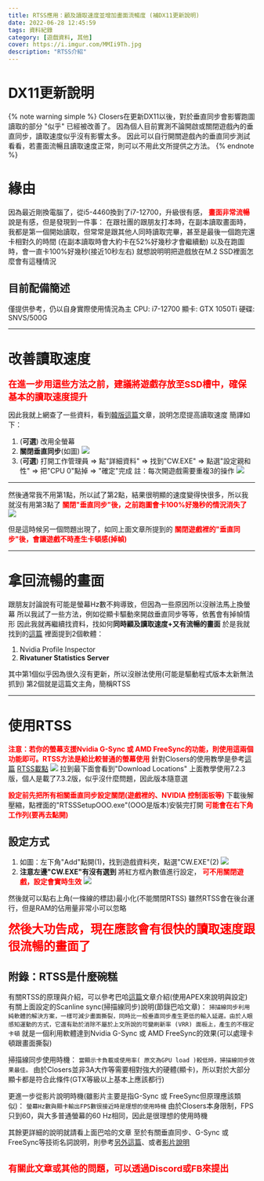 ```yaml
---
title: RTSS應用：顧及讀取速度並增加畫面流暢度 (補DX11更新說明)
date: 2022-06-28 12:45:59
tags: 資料紀錄
category: [遊戲資料, 其他]
cover: https://i.imgur.com/MMIi9Th.jpg
description: "RTSS介紹"
---
```


# DX11更新說明

{% note warning simple %}
Closers在更新DX11以後，對於垂直同步會影響跑圖讀取的部分 "似乎" 已經被改善了。
因為個人目前實測不論開啟或關閉遊戲內的垂直同步，讀取速度似乎沒有影響太多。
因此可以自行開關遊戲內的垂直同步測試看看，若畫面流暢且讀取速度正常，則可以不用此文所提供之方法。
{% endnote %}

# 緣由
因為最近剛換電腦了，從i5-4460換到了i7-12700，升級很有感， **<font color=#ff0000>畫面非常流暢</font>**
說是有感，但是發現到一件事：
在跟社團的跟朋友打本時，在副本讀取畫面時，
我都是第一個開始讀取，但常常是跟其他人同時讀取完畢，甚至是最後一個跑完還卡相對久的時間
(在副本讀取時會大約卡在52%好幾秒才會繼續動)
以及在跑圖時，會一直卡100%好幾秒(接近10秒左右)
就想說明明把遊戲放在M.2 SSD裡面怎麼會有這種情況
## 目前配備簡述
僅提供參考，仍以自身實際使用情況為主
CPU: i7-12700
顯卡: GTX 1050Ti
硬碟: SNVS/500G

---

# 改善讀取速度
**<font color=#f00 size=4>在進一步用這些方法之前，建議將遊戲存放至SSD槽中，確保基本的讀取速度提升</font>**

因此我就上網查了一些資料，看到[韓版這篇](https://closers.nexon.com/Community/Tip/View?n4ArticleSN=19398)文章，說明怎麼提高讀取速度
簡譯如下：
1. (**可選**) 改用全螢幕
1. **關閉垂直同步**(如圖)
![](https://i.imgur.com/qJHfRFu.png)
1. (**可選**) 打開工作管理員 => 點"詳細資料" => 找到"CW.EXE" => 點選"設定親和性" => 把"CPU 0"點掉 => "確定"完成
註：每次開遊戲需要重複3的操作
![](https://i.imgur.com/U20MJ8G.png)

---

然後通常我不用第1點，所以試了第2點，結果很明顯的速度變得快很多，所以我就沒有用第3點了
**<font color=#ff0000>關閉"垂直同步"後，之前跑圖會卡100%好幾秒的情況消失了</font>**
![](https://i.imgur.com/GZ7yNDD.png)

但是這時候另一個問題出現了，如同上面文章所提到的
**<font color=#ff0000>關閉遊戲裡的"垂直同步"後，會讓遊戲不時產生卡頓感(掉幀)</font>**

---

# 拿回流暢的畫面
跟朋友討論說有可能是螢幕Hz數不夠導致，但因為一些原因所以沒辦法馬上換螢幕
所以我試了一些方法，例如從顯卡驅動來開啟垂直同步等等，依舊會有掉幀情形
因此我就再繼續找資料，找如何**同時顧及讀取速度+又有流暢的畫面**
於是我就找到的[這篇](http://closers.nexon.com/Community/Tip/View?n4ArticleSN=19371)
裡面提到2個軟體：
1. Nvidia Profile Inspector
1. **Rivatuner Statistics Server**

其中第1個似乎因為很久沒有更新，所以沒辦法使用(可能是驅動程式版本太新無法抓到)
第2個就是這篇文主角，簡稱RTSS

---

# 使用RTSS
**<font color=#ff0000>注意：若你的螢幕支援Nvidia G-Sync 或 AMD FreeSync的功能，則使用這兩個功能即可。RTSS方法是給比較普通的螢幕使用</font>**
針對Closers的使用教學是參考[這篇](https://gall.dcinside.com/board/view/?id=closers&no=8945992)
[RTSS載點](https://www.guru3d.com/files-details/rtss-rivatuner-statistics-server-download.html)
![](https://i.imgur.com/bXjKUL0.png)
拉到最下面會看到"Download Locations"
上面教學使用7.2.3版，個人是載了7.3.2版，似乎沒什麼問題，因此版本隨意選

**<font color=#ff0000>設定前先把所有相關垂直同步設定關閉(遊戲裡的、NVIDIA 控制面板等)</font>**
下載後解壓縮，點裡面的"RTSSSetupOOO.exe"(OOO是版本)安裝完打開
**<font color=#ff0000>可能會在右下角工作列(要再去點開)</font>**
## 設定方式
1. 如圖：左下角"Add"點開(1)，找到遊戲資料夾，點選"CW.EXE"(2)
![](https://i.imgur.com/5ySxFjG.jpg)
1. **注意左邊"CW.EXE"有沒有選到**
將紅方框內數值進行設定， **<font color=#ff0000>可不用關閉遊戲，設定會實時生效</font>**
![](https://i.imgur.com/MMIi9Th.jpg)

然後就可以點右上角(一條線的標誌)最小化(不能關閉RTSS)
雖然RTSS會在後台運行，但是RAM的佔用量非常小可以忽略

**<font color=#ff0000 size=5>然後大功告成，現在應該會有很快的讀取速度跟很流暢的畫面了</font>**

## 附錄：RTSS是什麼碗糕
有關RTSS的原理與介紹，可以參考巴哈[這篇](https://forum.gamer.com.tw/Co.php?bsn=36072&sn=32315)文章介紹(使用APEX來說明與設定)
有關上面設定的Scanline sync(掃描線同步)說明(節錄巴哈文章)：
`掃描線同步利用純軟體的解決方案，一樣可減少畫面撕裂，同時比一般垂直同步產生更低的輸入延遲。由於人眼感知運動的方式，它還有助於消除不屬於上文所說的可變刷新率 (VRR) 面板上，產生的不穩定卡頓`
就是一個利用軟體達到Nvidia G-Sync 或 AMD FreeSync的效果(可以處理卡頓跟畫面撕裂)

掃描線同步使用時機：
`當顯示卡負載或使用率( 原文為GPU load )較低時，掃描線同步效果最佳。`
由於Closers並非3A大作等需要相對強大的硬體(顯卡)，所以對於大部分顯卡都是符合此條件(GTX等級以上基本上應該都行)

更進一步從影片說明時機(雖影片主要是指G-Sync 或 FreeSync但原理應該類似)：
`螢幕Hz數與顯卡輸出FPS數很接近時是理想的使用時機`
由於Closers本身限制，FPS只到60，與大多普通螢幕的60 Hz相同，因此是很理想的使用時機

其餘更詳細的說明就請看上面巴哈的文章
至於有關垂直同步、G-Sync 或 FreeSync等技術名詞說明，則參考[另外這篇](https://forum.gamer.com.tw/Co.php?bsn=60030&sn=2083384)、或者[影片說明](https://youtu.be/dnsPyyaNCWc)

**<font color=#ff0000 size=4>有關此文章或其他的問題，可以透過Discord或FB來提出</font>**
---